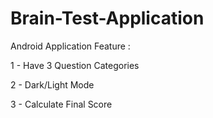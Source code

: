 # Brain-Test-Application
Android Application Feature :

1 - Have 3 Question Categories 

2 - Dark/Light Mode

3 - Calculate Final Score


